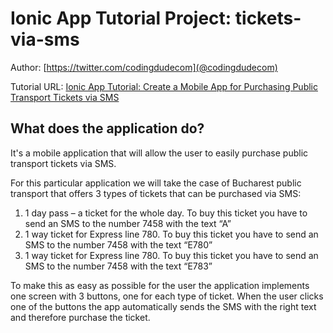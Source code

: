 # Ionic App Tutorial Project: tickets-via-sms

Author: [https://twitter.com/codingdudecom](@codingdudecom)

Tutorial URL: [Ionic App Tutorial: Create a Mobile App for Purchasing Public Transport Tickets via SMS](http://www.coding-dude.com/wp/mobile-apps/ionic-app-tutorial-create-a-mobile-app-for-purchasing-public-transport-tickets-via-sms/)

## What does the application do?
It's a mobile application that will allow the user to easily purchase public transport tickets via SMS.

For this particular application we will take the case of Bucharest public transport that offers 3 types of tickets that can be purchased via SMS:

1. 1 day pass – a ticket for the whole day. To buy this ticket you have to send an SMS to the number 7458 with the text “A”
2. 1 way ticket for Express line 780. To buy this ticket you have to send an SMS to the number 7458 with the text “E780”
3. 1 way ticket for Express line 780. To buy this ticket you have to send an SMS to the number 7458 with the text “E783”

To make this as easy as possible for the user the application implements one screen with 3 buttons, one for each type of ticket. When the user clicks one of the buttons the app automatically sends the SMS with the right text and therefore purchase the ticket.
